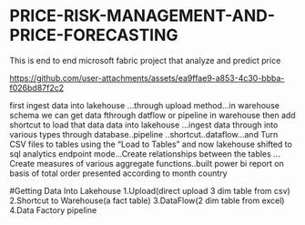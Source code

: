 # PRICE-RISK-MANAGEMENT-AND-PRICE-FORECASTING
This is end to end microsoft fabric project that analyze and predict price  



https://github.com/user-attachments/assets/ea9ffae9-a853-4c30-bbba-f026bd87f2c2


first ingest data into lakehouse ...through upload method...in warehouse schema we can get data fthrough  datflow or pipeline in warehouse then add shortcut to load that data data into lakehouse ...ingest data through into various types through database..pipeline ..shortcut..dataflow...and Turn CSV files to tables using the “Load to Tables” and now lakehouse shifted to sql analytics endpoint mode...Create relationships between the tables ... Create measures of various aggregate functions..built power bi report on basis of total order presented according to month country

#Getting Data Into Lakehouse
1.Upload(direct upload 3 dim table from csv)
2.Shortcut to Warehouse(a fact table)
3.DataFlow(2 dim table from excel)
4.Data Factory pipeline


